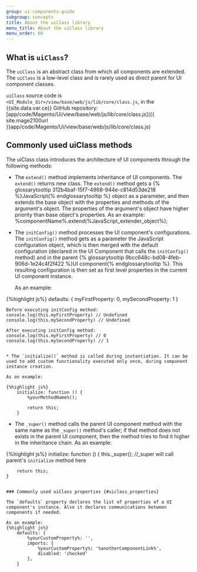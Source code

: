 ```yaml
---
group: ui-components-guide
subgroup: concepts
title: About the uiClass library
menu_title: About the uiClass library
menu_order: 60
---
```


## What is `uiClass`?

The `uiClass` is an abstract class from which all components are extended. The `uiClass` is a low-level class and is rarely used as direct parent for UI component classes.

`uiClass` source code is `<UI_Module_dir>/view/base/web/js/lib/core/class.js`, in the {{site.data.var.ce}} GitHub repository: [app/code/Magento/Ui/view/base/web/js/lib/core/class.js]({{ site.mage2100url }}app/code/Magento/Ui/view/base/web/js/lib/core/class.js)

## Commonly used uiClass methods

The uiClass class introduces the architecture of UI components through the following methods:

*  The `extend()` method implements inheritance of UI components. The `extend()` returns new class. The `extend()` method gets a {% glossarytooltip 312b4baf-15f7-4968-944e-c814d53de218 %}JavaScript{% endglossarytooltip %} object as a parameter, and then extends the base object with the properties and methods of the argument's object. The properties of the argument's object have higher priority than base object's properties.
   As an example:
    %componentName%.extend(%JavaScript_extender_object%);

* The `initConfig()` method processes the UI component's configurations. The `initConfig()` method gets as a parameter the JavaScript configuration object, which is then merged with the default configuration (declared in the UI Component that calls the `initConfig()` method) and in the parent {% glossarytooltip 9bcc648c-bd08-4feb-906d-1e24c4f2f422 %}UI component{% endglossarytooltip %}. This resulting configuration is then set as first level properties in the current UI component instance.

  As an example:

{%highlight js%}
	defaults: {
		myFirstProperty: 0,
		mySecondProperty: 1
	}

	Before executing initConfig method:
	console.log(this.myFirstProperty) // Undefined
	console.log(this.mySecondProperty) // Undefined

	After executing initConfig method:
	console.log(this.myFirstProperty) // 0
	console.log(this.mySecondProperty) // 1
```

* The `initialize()` method is called during instantiation. It can be used to add custom functionality executed only once, during component instance creation.

As an example:

{%highlight js%}
	initialize: function () {
		%yourMethodName%();

		return this;
	}
```

* The `_super()` method calls the parent UI component method with the same name as the `_super()` method's caller; if that method does not exists in the parent UI component, then the method tries to find it higher in the inheritance chain.
As an example:

{%highlight js%}
	initialize: function () {
		this._super(); //_super will call parent's `initialize` method here

		return this;
	}
```

### Commonly used uiClass properties {#uiclass_properties}

The `defaults` property declares the list of properties of a UI component's instance. Also it declares communications between components if needed.

As an example:
{%highlight js%}
	defaults: {
		%yourCustomProperty%: '',
		imports: {
            %yourCustomProperty%: '%anotherComponentLink%',
            disabled: 'checked'
        },
	}
```
